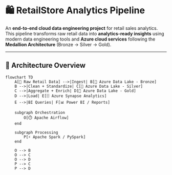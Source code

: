 # 🛍️ RetailStore Analytics Pipeline

An **end-to-end cloud data engineering project** for retail sales analytics.  
This pipeline transforms raw retail data into **analytics-ready insights** using modern data engineering tools and **Azure cloud services** following the **Medallion Architecture** (Bronze → Silver → Gold).

---

## 📌 Architecture Overview

```mermaid
flowchart TD
    A[📂 Raw Retail Data] -->|Ingest| B[🌊 Azure Data Lake - Bronze]
    B -->|Clean + Standardize| C[🌊 Azure Data Lake - Silver]
    C -->|Aggregate + Enrich| D[🌊 Azure Data Lake - Gold]
    D -->|Load| E[🗄️ Azure Synapse Analytics]
    E -->|BI Queries| F[📊 Power BI / Reports]

    subgraph Orchestration
        O[⏱️ Apache Airflow]
    end
    
    subgraph Processing
        P[⚡ Apache Spark / PySpark]
    end
    
    O --> B
    O --> C
    O --> D
    P --> C
    P --> D
